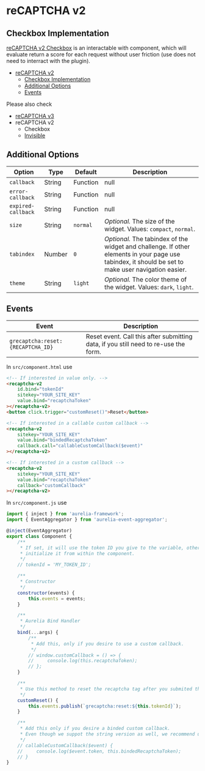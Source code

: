 # reCAPTCHA v2

##  Checkbox Implementation

[reCAPTCHA v2 Checkbox](https://developers.google.com/recaptcha/docs/display) is an interactable with component, which will evaluate return a score for each request without user friction (use does not need to interract with the plugin).

<!-- TOC -->

- [reCAPTCHA v2](#recaptcha-v2)
    - [Checkbox Implementation](#checkbox-implementation)
    - [Additional Options](#additional-options)
    - [Events](#events)

<!-- /TOC -->

Please also check

* [reCAPTCHA v3](https://github.com/dragoscirjan/aurelia-google-recaptcha/blob/master/doc/recaptcha-v3.md)
* reCAPTCHA v2
  * Checkbox
  * [Invisible](https://github.com/dragoscirjan/aurelia-google-recaptcha/blob/master/doc/recaptcha-invisible.md)

## Additional Options

| Option | Type | Default | Description |
|---|---|---|---|
| `callback` | String|Function|null | undefined | _Optional._ Provide a function you wish to run for custom callback. Use both as String, defining the function as `window` parameter, or as a callable method (using `callback.call`). |
| `error-callback` | String|Function|null  | undefined | _Optional._ Provide a function you wish to run for custom error callback. Use both as String, defining the function as `window` parameter, or as a callable method (using `error-callback.call`). |
| `expired-callback` | String|Function|null | undefined | _Optional._ Provide a function you wish to run for custom expired callback. Use both as String, defining the function as `window` parameter, or as a callable method (using `expired-callback.call`). |
| `size` | String | `normal` | _Optional._ The size of the widget. Values: `compact`, `normal`. |
| `tabindex` | Number | `0` | _Optional._ The tabindex of the widget and challenge. If other elements in your page use tabindex, it should be set to make user navigation easier. |
| `theme` | String | `light` | _Optional._ The color theme of the widget. Values: `dark`, `light`. |

## Events

| Event | Description |
|---|---|
| `grecaptcha:reset:{RECAPTCHA_ID}` | Reset event. Call this after submitting data, if you still need to re-use the form. |

In `src/component.html` use

```html
<!-- If interested in value only. -->
<recaptcha-v2
    id.bind="tokenId"
    sitekey="YOUR_SITE_KEY"
    value.bind="recaptchaToken"
></recaptcha-v2>
<button click.trigger="customReset()">Reset</button>

<!-- If interested in a callable custom callback -->
<recaptcha-v2
    sitekey="YOUR_SITE_KEY"
    value.bind="bindedRecaptchaToken"
    callback.call="callableCustomCallback($event)"
></recaptcha-v2>

<!-- If interested in a custom callback -->
<recaptcha-v2
    sitekey="YOUR_SITE_KEY"
    value.bind="recaptchaToken"
    callback="customCallback"
></recaptcha-v2>
```

In `src/component.js` use

```javascript
import { inject } from 'aurelia-framework';
import { EventAggregator } from 'aurelia-event-aggregator';

@inject(EventAggregator)
export class Component {
    /**
     * If set, it will use the token ID you give to the variable, otherwise it will 
     * initialize it from within the component.
     */
    // tokenId = 'MY_TOKEN_ID';

    /**
     * Constructor
     */
    constructor(events) {
        this.events = events;
    }

    /**
     * Aurelia Bind Handler
     */
    bind(...args) {
        /**
         * Add this, only if you desire to use a custom callback.
         */
        // window.customCallback = () => {
        //     console.log(this.recaptchaToken);
        // };
    }

    /**
     * Use this method to reset the recaptcha tag after you submited the token.
     */
    customReset() {
        this.events.publish(`grecaptcha:reset:${this.tokenId}`);
    }

    /**
     * Add this only if you desire a binded custom callback.
     * Even though we suppot the string version as well, we recommend using this one for better integration with Aurelia.
     */
    // callableCustomCallback($event) {
    //     console.log($event.token, this.bindedRecaptchaToken);
    // }
}
```



